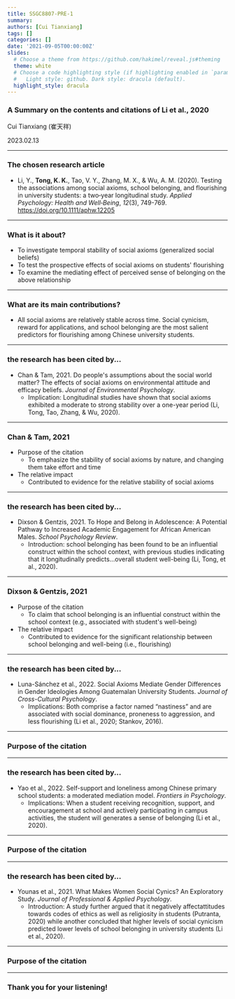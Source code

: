 ```yaml
---
title: SSGC8807-PRE-1
summary: 
authors: [Cui Tianxiang]
tags: []
categories: []
date: '2021-09-05T00:00:00Z'
slides:
  # Choose a theme from https://github.com/hakimel/reveal.js#theming
  theme: white
  # Choose a code highlighting style (if highlighting enabled in `params.toml`)
  #   Light style: github. Dark style: dracula (default).
  highlight_style: dracula
---
```


### A Summary on the contents and citations of Li et al., 2020


Cui Tianxiang (崔天祥)


2023.02.13

---

### The chosen research article

- Li, Y., **Tong, K. K.**, Tao, V. Y., Zhang, M. X., & Wu, A. M. (2020). Testing the associations among social axioms, school belonging, and flourishing in university students: a two‐year longitudinal study. *Applied Psychology: Health and Well‐Being*, *12*(3), 749-769. https://doi.org/10.1111/aphw.12205

---

### What is it about?

- To investigate temporal stability of social axioms (generalized social beliefs)
- To test the prospective effects of social axioms on students' flourishing
- To examine the mediating effect of perceived sense of belonging on the above relationship

---

### What are its main contributions?

- All social axioms are relatively stable across time. Social cynicism, reward for applications, and school belonging are the most salient predictors for flourishing among Chinese university students.

---
### the research has been cited by...
- Chan & Tam, 2021. Do people's assumptions about the social world matter? The effects of social axioms on environmental attitude and efficacy beliefs. *Journal of Environmental Psychology*.
  - Implication: Longitudinal studies have shown that social axioms exhibited a moderate to strong stability over a one-year period (Li, Tong, Tao, Zhang, & Wu, 2020).
---
### Chan & Tam, 2021
- Purpose of the citation
  - To emphasize the stability of social axioms by nature, and changing them take effort and time
- The relative impact
  - Contributed to evidence for the relative stability of social axioms
---
### the research has been cited by...

- Dixson & Gentzis, 2021. To Hope and Belong in Adolescence: A Potential Pathway to Increased Academic Engagement for African American Males. *School Psychology Review*.
  - Introduction: school belonging has been found to be an influential construct within the school context, with previous studies indicating that it longitudinally predicts...overall student well-being (Li, Tong, et al., 2020).
---
### Dixson & Gentzis, 2021
- Purpose of the citation
  - To claim that school belonging is an influential construct within the school context (e.g., associated with student's well-being)
- The relative impact
  - Contributed to evidence for the significant relationship between school belonging and well-being (i.e., flourishing)
---
### the research has been cited by...

- Luna-Sánchez et al., 2022. Social Axioms Mediate Gender Differences in Gender Ideologies Among Guatemalan University Students. *Journal of Cross-Cultural Psychology*.
  - Implications: Both comprise a factor named “nastiness” and are associated with social dominance, proneness to aggression, and less flourishing (Li et al., 2020; Stankov, 2016).

---
### Purpose of the citation
---
### the research has been cited by...

- Yao et al., 2022. Self-support and loneliness among Chinese primary school students: a moderated mediation model. *Frontiers in Psychology*.
  - Implications: When a student receiving recognition, support, and encouragement at school and actively participating in campus activities, the student will generates a sense of belonging (Li et al., 2020).

---
### Purpose of the citation
---
### the research has been cited by...

- Younas et al., 2021. What Makes Women Social Cynics? An Exploratory Study. *Journal of Professional & Applied Psychology*.
  - Introduction: A  study  further  argued that  it negatively affectattitudes  towards codes  of  ethics  as  well  as  religiosity  in students   (Putranta,   2020)   while   another concluded   that   higher   levels   of   social cynicism  predicted  lower  levels  of  school belonging  in  university  students (Li  et  al., 2020).

---
### Purpose of the citation



---
### Thank you for your listening!
